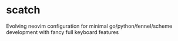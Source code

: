 # scatch

Evolving neovim configuration for minimal go/python/fennel/scheme development with fancy full keyboard 
features
